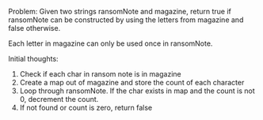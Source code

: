 Problem:
Given two strings ransomNote and magazine, return true if ransomNote can be constructed by using the letters from magazine and false otherwise.

Each letter in magazine can only be used once in ransomNote.

Initial thoughts:
1. Check if each char in ransom note is in magazine
2. Create a map out of magazine and store the count of each character
3. Loop through ransomNote. If the char exists in map and the count is not 0, decrement the count.
4. If not found or count is zero, return false